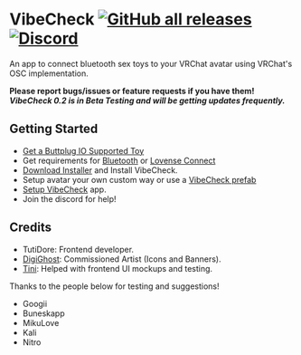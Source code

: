 # VibeCheck [![GitHub all releases](https://img.shields.io/github/downloads/SutekhVRC/VibeCheck/total?color=pink&logoColor=pink&style=for-the-badge)](https://github.com/SutekhVRC/VibeCheck/releases/latest) [![Discord](https://img.shields.io/discord/1031167339246407721?color=pink&label=Discord&logo=discord&logoColor=pink&style=for-the-badge)](https://discord.gg/g6kUFtMtpw)

An app to connect bluetooth sex toys to your VRChat avatar using VRChat's OSC implementation.

**Please report bugs/issues or feature requests if you have them!**
***VibeCheck 0.2 is in Beta Testing and will be getting updates frequently.***

## Getting Started

- [Get a Buttplug IO Supported Toy](https://iostindex.com/?filter0ButtplugSupport=4)
- Get requirements for [Bluetooth](./docs/Bluetooth.md#requirements) or [Lovense Connect](./docs/LovenseConnect.md#requirements)
- [Download Installer](https://github.com/SutekhVRC/VibeCheck/releases/latest) and Install VibeCheck.
- Setup avatar your own custom way or use a [VibeCheck prefab]()
- [Setup VibeCheck](./docs/AppSetup.md) app.
- Join the discord for help!

## Credits

- TutiDore: Frontend developer.
- [DigiGhost](https://twitter.com/digi_ghost): Commissioned Artist (Icons and Banners).
- [Tini](https://vrchat.com/home/user/usr_7d526959-f3ab-4226-aa82-dba613df998e): Helped with frontend UI mockups and testing.

Thanks to the people below for testing and suggestions!

- Googii
- Buneskapp
- MikuLove
- Kali
- Nitro
